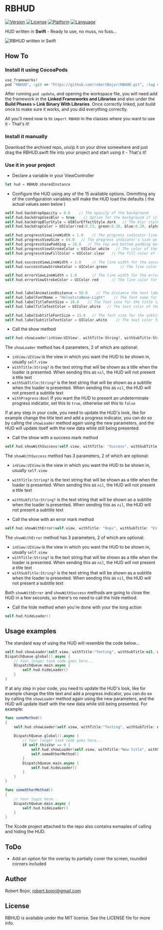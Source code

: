 # RBHUD

[![Version](https://img.shields.io/badge/version-0.0.3-green.svg?style=flat)](http://cocoapods.org/pods/RBHUD)
[![License](https://img.shields.io/badge/license-MIT-blue.svg?style=flat)](http://cocoapods.org/pods/RBHUD)
[![Platform](http://img.shields.io/badge/iOS-8.3%2B-blue.svg?style=flat)]()
[![Language](https://img.shields.io/badge/Swift-3-orange.svg?style=flat)]() 

HUD written in **Swift** - Ready to use, no muss, no fuss...

![RBHUD written in Swift](https://github.com/robertBojor/RBHUD/blob/master/hud_gif.gif)

## How To
### Install it using CocoaPods

```ruby
use_frameworks!
pod "RBHUD", :git => "https://github.com/robertBojor/RBHUD.git", :tag => "0.0.3"
```

After running `pod update`, and opening the workspace file, you will need add the framework in the **Linked Frameworks and Libraries** and also under the **Build Phases > Link Binary With Libraries**. Once correctly linked, just build once to make sure it works, and you did everything correctly.

All you'll need now is to `import RBHUD` in the classes where you want to use it - That's it!

### Install it manually
Download the archived repo, unzip it on your drive somewhere and just drag the RBHUD.swift file into your project and start using it - That's it!

### Use it in your project
- Declare a variable in your ViewController
```swift
let hud = RBHUD.sharedInstance
```
- Configure the HUD using any of the 15 available options. Ommitting any of the configuration variables will make the HUD load the defaults ( the actual values seen below )
```swift
self.hud.backdropOpacity = 0.8    // The opacity of the background
self.hud.backdropUsesBlur = true    // Option for the background if it should use a blur effect or not
self.hud.backdropBlurStyle = UIBlurEffectStyle.dark   // The blur style, if it's using a blue effect
self.hud.backdropColor = UIColor(red:0.23, green:0.26, blue:0.29, alpha:1)    // The background color of the overlay, if not using a blur effect

self.hud.progressViewLineWidth = 1.0    // The progress indicator line width
self.hud.progressViewSize = 64.0   // The progress indicator's size on the screen
self.hud.progressViewPadding = 10.0   // The top and bottom padding between the progress indicator and any other elements on the screen
self.hud.progressViewStrokeColor = UIColor.white   // The color of the progress view stroke line
self.hud.progressViewFillColor = UIColor.clear   // The fill color of the progress view

self.hud.successViewLineWidth = 1.0     // The line width for the success mark
self.hud.successViewStrokeColor = UIColor.green      // The line color for the success mark

self.hud.errorViewLineWidth = 1.0       // The line width for the error mark
self.hud.errorViewStrokeColor = UIColor.red      // The line color for the error mark


self.hud.labelAnimationDistance = 50.0    // The distance the text labels have to travel when appearing
self.hud.labelFontName = "HelveticaNeue-Light"    // The font name for the text labels
self.hud.labelTitleFontSize = 20.0    // The font size for the title label
self.hud.labelTitleTextColor = UIColor.white   // The text color of the title label

self.hud.labelSubtitleFontSize = 13.0   // The font size for the subtitle label
self.hud.labelSubtitleTextColor = UIColor.white    // The text color for the subtitle label
```

- Call the show method
```swift
self.hud.showLoader(inView:UIView!, withTitle:String?, withSubTitle:String?, withProgress:Bool)
```
The `showLoader` method has 4 parameters, 2 of which are optional:

- `inView:UIView` is the view in which you want the HUD to be shown in, usually `self.view`
- `withTitle:String?` is the text string that will be shown as a title when the loader is presented. When sending this as `nil`, the HUD will not present a title text
- `withSubTitle:String?` is the text string that will be shown as a subtitle when the loader is presented. When sending this as `nil`, the HUD will not present a subtitle text
- `withProgress:Bool` If you want the HUD to present an undeterminate progress indicator, set this to `true`, otherwise set this to `false`

If at any step in your code, you need to update the HUD's look, like for example change the title text and add a progress indicator, you can do so by calling the `showLoader` method again using the new parameters, and the HUD will update itself with the new data while still being presented.

- Call the show with a success mark method
```swift
self.hud.showWithSuccess(self.view, withTitle: "Success", withSubTitle: "The task ended up successfully!")
```
The `showWithSuccess` method has 3 parameters, 2 of which are optional:

- `inView:UIView` is the view in which you want the HUD to be shown in, usually `self.view`
- `withTitle:String?` is the text string that will be shown as a title when the loader is presented. When sending this as `nil`, the HUD will not present a title text
- `withSubTitle:String?` is the text string that will be shown as a subtitle when the loader is presented. When sending this as `nil`, the HUD will not present a subtitle text

- Call the show with an error mark method
```swift
self.hud.showWithError(self.view, withTitle: "Oops", withSubTitle: "En error occured!")
```
The `showWithError` method has 3 parameters, 2 of which are optional:

- `inView:UIView` is the view in which you want the HUD to be shown in, usually `self.view`
- `withTitle:String?` is the text string that will be shown as a title when the loader is presented. When sending this as `nil`, the HUD will not present a title text
- `withSubTitle:String?` is the text string that will be shown as a subtitle when the loader is presented. When sending this as `nil`, the HUD will not present a subtitle text

Both `showWithError` and `showWithSuccess` methods are going to close the HUD in a few seconds, so there's no need to call the hide method.

- Call the hide method when you're done with your the long action
```swift
self.hud.hideLoader()
```

## Usage examples

The standard way of using the HUD will resemble the code below...
```swift
self.hud.showLoader(self.view, withTitle:"Testing", withSubTitle:nil, withProgress:true)
DispatchQueue.global().async {
    // Your longer task code goes here...
    DispatchQueue.main.async {
        self.hud.hideLoader()
    }
}
```

If at any step in your code, you need to update the HUD's look, like for example change the title text and add a progress indicator, you can do so by calling the `showLoader` method again using the new parameters, and the HUD will update itself with the new data while still being presented. For example:
```swift
func someMethod()
{
    self.hud.showLoader(self.view, withTitle:"Testing", withSubTitle: nil, withProgress:true)
    
    DispatchQueue.global().async {
        // Your longer task code goes here...
        if self.thisVar == 0 {
            self.hud.showLoader(self.view, withTitle:"New title", withSubTitle:"and subtitle", withProgress:false)
            self.someOtherMethod()
        }
        DispatchQueue.main.async {
            self.hud.hideLoader()
        }
    }
}

func someOtherMethod()
{
    // Your logic here...
    DispatchQueue.main.async {
        self.hud.hideLoader()
    }
}
```

The Xcode project attached to the repo also contains exmaples of calling and hiding the HUD.

## ToDo

- Add an option for the overlay to partially cover the screen, rounded corners included

## Author

Robert Bojor, robert.bojor@gmail.com

## License

RBHUD is available under the MIT license. See the LICENSE file for more info.
